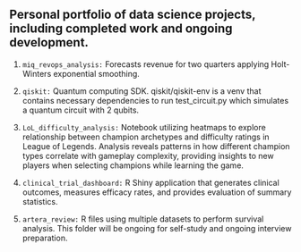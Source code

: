 ## Personal portfolio of data science projects, including completed work and ongoing development.

1. `miq_revops_analysis:` Forecasts revenue for two quarters applying Holt-Winters exponential smoothing.

2. `qiskit:` Quantum computing SDK. qiskit/qiskit-env is a venv that contains necessary dependencies to run test_circuit.py which simulates a quantum circuit with 2 qubits.

3. `LoL_difficulty_analysis:` Notebook utilizing heatmaps to explore relationship between champion archetypes and difficulty ratings in League of Legends. Analysis reveals patterns in how different champion types correlate with gameplay complexity, providing insights to new players when selecting champions while learning the game.

4. `clinical_trial_dashboard:` R Shiny application that generates clinical outcomes, measures efficacy rates, and provides evaluation of summary statistics.

5. `artera_review:` R files using multiple datasets to perform survival analysis. This folder will be ongoing for self-study and ongoing interview preparation.